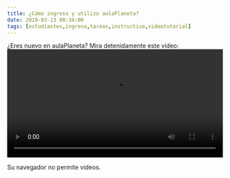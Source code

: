 ```yaml
---
title: ¿Cómo ingreso y utilizo aulaPlaneta?
date: 2019-03-13 00:34:00
tags: [estudiantes,ingreso,tareas,instructivo,videotutorial]
---
```

¿Eres nuevo en aulaPlaneta? Mira detenidamente este video:
<video controls="controls" style="width: 100%">
  <source type="video/mp4" src="../vids/34_Tutorial_Estudiantes_2020.mp4"></source>
  <p>Su navegador no permite videos.</p>
</video>